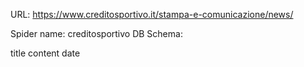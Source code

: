 URL: https://www.creditosportivo.it/stampa-e-comunicazione/news/

Spider name: creditosportivo
DB Schema:

title
content
date